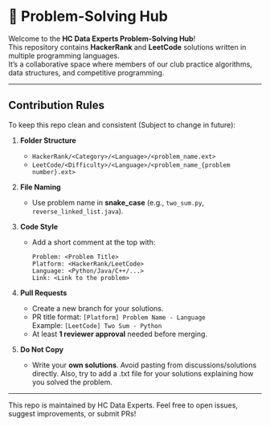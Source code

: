 # 🚀 Problem-Solving Hub

Welcome to the **HC Data Experts Problem-Solving Hub**!  
This repository contains **HackerRank** and **LeetCode** solutions written in multiple programming languages.  
It’s a collaborative space where members of our club practice algorithms, data structures, and competitive programming.

---

## Contribution Rules 
To keep this repo clean and consistent (Subject to change in future):

1. **Folder Structure**  
   - `HackerRank/<Category>/<Language>/<problem_name.ext>`  
   - `LeetCode/<Difficulty>/<Language>/<problem_name_{problem number}.ext>`

2. **File Naming**  
   - Use problem name in **snake_case** (e.g., `two_sum.py`, `reverse_linked_list.java`).  

3. **Code Style**  
   - Add a short comment at the top with:
     ```text
     Problem: <Problem Title>
     Platform: <HackerRank/LeetCode>
     Language: <Python/Java/C++/...>
     Link: <Link to the problem>
     ```

4. **Pull Requests**  
   - Create a new branch for your solutions.  
   - PR title format: `[Platform] Problem Name - Language`  
     Example: `[LeetCode] Two Sum - Python`  
   - At least **1 reviewer approval** needed before merging.  

5. **Do Not Copy**  
   - Write your **own solutions**. Avoid pasting from discussions/solutions directly. Also, try to add a .txt file for your solutions explaining how you solved the problem.

---

This repo is maintained by HC Data Experts.
Feel free to open issues, suggest improvements, or submit PRs!
